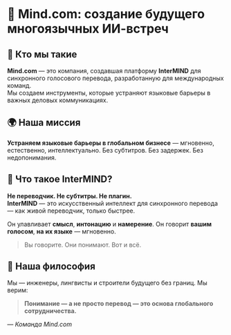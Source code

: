 # 🧠 Mind.com: создание будущего многоязычных ИИ-встреч

## 🏢 Кто мы такие

**Mind.com** — это компания, создавшая платформу **InterMIND** для синхронного голосового перевода, разработанную для международных команд.  
Мы создаем инструменты, которые устраняют языковые барьеры в важных деловых коммуникациях.

## 🌍 Наша миссия

**Устраняем языковые барьеры в глобальном бизнесе** — мгновенно, естественно, интеллектуально.
Без субтитров. Без задержек. Без недопонимания.

## 🤖 Что такое InterMIND?

**Не переводчик. Не субтитры. Не плагин.**  
**InterMIND** — это искусственный интеллект для синхронного перевода — как живой переводчик, только быстрее.

Он улавливает **смысл**, **интонацию** и **намерение**.
Он говорит **вашим голосом**, **на их языке** — мгновенно.

> Вы говорите. Они понимают. Вот и всё.

## 👥 Наша философия

Мы — инженеры, лингвисты и строители будущего без границ.
Мы верим:

> **Понимание — а не просто перевод — это основа глобального сотрудничества.**

— _Команда Mind.com_